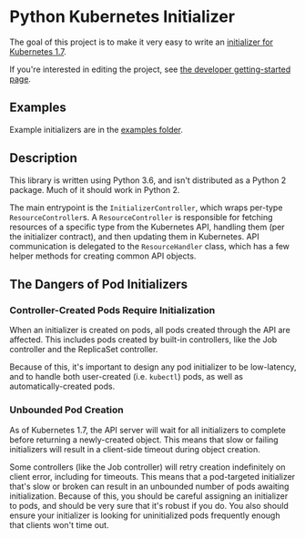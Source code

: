 # Python Kubernetes Initializer

The goal of this project is to make it very easy to write an [initializer for Kubernetes 1.7](https://kubernetes.io/docs/admin/extensible-admission-controllers/).

If you're interested in editing the project, see [the developer getting-started page](./GettingStartedDeveloper.md).

## Examples

Example initializers are in the [examples folder](./examples).

## Description

This library is written using Python 3.6, and isn't distributed as a Python 2 package. Much of it
should work in Python 2.

The main entrypoint is the `InitializerController`, which wraps per-type `ResourceController`s. A
`ResourceController` is responsible for fetching resources of a specific type from the Kubernetes
API, handling them (per the initializer contract), and then updating them in Kubernetes. API
communication is delegated to the `ResourceHandler` class, which has a few helper methods for
creating common API objects.

## The Dangers of Pod Initializers

### Controller-Created Pods Require Initialization

When an initializer is created on pods, all pods created through the API are affected. This includes
pods created by built-in controllers, like the Job controller and the ReplicaSet controller.

Because of this, it's important to design any pod initializer to be low-latency, and to handle both
user-created (i.e. `kubectl`) pods, as well as automatically-created pods.

### Unbounded Pod Creation

As of Kubernetes 1.7, the API server will wait for all initializers to complete before returning a
newly-created object. This means that slow or failing initializers will result in a client-side
timeout during object creation.

Some controllers (like the Job controller) will retry creation indefinitely on client error,
including for timeouts. This means that a pod-targeted initializer that's slow or broken can result
in an unbounded number of pods awaiting initialization. Because of this, you should be careful
assigning an initializer to pods, and should be very sure that it's robust if you do. You also
should ensure your initializer is looking for uninitialized pods frequently enough that
clients won't time out.
